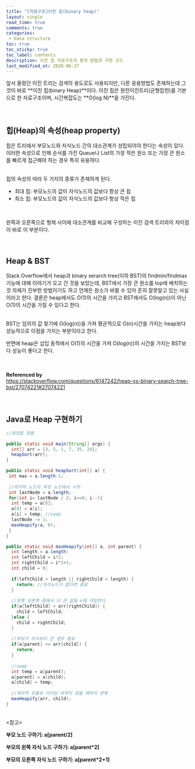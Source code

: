 ```yaml
---
title: "[자료구조]이진 힙(binary heap)"
layout: single    
read_time: true    
comments: true   
categories: 
 - Data structure  
toc: true    
toc_sticky: true    
toc_label: contents    
description: 이진 힙 자료구조의 동작 방법과 구현 코드  
last_modified_at: 2020-06-27   
---
```


앞서 올렸던 이진 트리는 검색의 용도로도 사용되지만, 다른 응용방법도 존재하는데 
그것이 바로 **이진 힙(binary Heap)**이다. 이진 힙은 완전이진트리(균형잡힌)를 기본으로 한 
자료구조이며, 시간복잡도는 **O(log N)**을 가진다.    
<br>
<br>

## 힙(Heap)의 속성(heap property)

힙은 트리에서 부모노드와 자식노드 간의 대소관계가 성립되어야 한다는 속성이 있다. 이러한 속성으로 인해 
순서를 가진 Queue나 List의 가장 작은 원소 또는 가장 큰 원소를 빠르게 접근해야 하는 경우 특히 유용하다.  
<br>

힙의 속성의 따라 두 가지의 종류가 존재하게 된다. 
- 최대 힙: 부모노드의 값이 자식노드의 값보다 항상 큰 힙
- 최소 힙: 부모노드의 값이 자식노드의 값보다 항상 작은 힙  
<br>

왼쪽과 오른쪽으로 형제 사이에 대소관계를 비교해 구성하는 이진 검색 트리와의 차이점이 바로 이 부분이다. 
<br>
<br>
<br>   

## Heap & BST
Stack Overflow에서 heap과 binary serarch tree(이하 BST)의 findmin/findmax 기능에 대해 이야기가 오고 
간 것을 보았는데, BST에서 가장 큰 원소를 top에 배치하는 것 자체가 진부한 방법이기도 하고 
언제든 원소가 바뀔 수 있어 흔히 잘못알고 있는 사실이라고 한다. 결론은 heap에서도 O(1)의 시간을 가지고 BST에서도 O(log(n))이 아닌 
O(1)의 시간을 가질 수 있다고 한다.  
<br>

BST는 임의의 값 찾기에 O(log(n))을 가져 평균적으로 O(n)시간을 가지는 heap보다 성능적으로 이점을 가지는 부분이라고 한다. 
<br>

반면에 heap은 삽입 동작에서 O(1)의 시간을 가져 O(log(n))의 시간을 가지는 BST보다 성능이 좋다고 한다.   
<br>
<br>

**Referenced by**   
https://stackoverflow.com/questions/6147242/heap-vs-binary-search-tree-bst/27074221#27074221
<br>
<br>
<br>

## Java로 Heap 구현하기 
```java
//최대힙 정렬

public static void main(String[] args) {
  int[] arr = {3, 5, 1, 7, 35, 24};
  heapSort(arr);
}

public static void heapSort(int[] a) {
 int max = a.length-1;
 
 //마지막 노드의 부모 노드에서 시작
 int lastNode = a.length;
 for(int i= lastNode / 2; i>=0; i--){
  int temp = a[0];
  a[0] = a[i];
  a[i] = temp; //swap
  lastNode -= 1;
  maxHeapify(a, 0);
 }
}

public static void maxHeapify(int[] a, int parent) {
  int length = a.length;
  int leftChild = i*2;
  int rightChild = i*2+1;
  int child = 0;
  
  if(leftChild > length || rightChild > length) {
    return; //자식노드가 없다면 종료
  }
  
  //왼쪽 오른쪽 중에서 더 큰 값을 n에 저장한다.
  if(a[leftChild] > arr[rightChild]) {
    child = leftChild;
  }else {
    child = rightChild;
  }
  
  //부모가 자식보다 큰 경우 종료
  if(a[parent] >= arr[child]) {
    return;
  }
  
  //swap
  int temp = a[parent];
  a[parent] = a[child];
  a[child] = temp; 
  
  //재귀적 호출로 더이상 바뀌지 않을 때까지 반복
  maxHeapify(arr, child);
}
```
<br>
<참고>   

**부모 노드 구하기: a[parent/2]**   

**부모의 왼쪽 자식 노드 구하기: a[parent*2]**    

**부모의 오른쪽 자식 노드 구하기: a[parent*2+1]**     

<br>
<br>
<br>
<br>
<br>



















